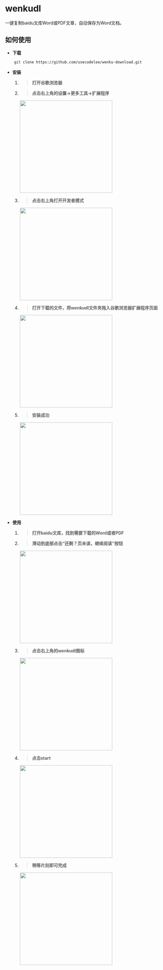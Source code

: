 # wenkudl

一键复制baidu文库Word或PDF文章，自动保存为Word文档。

## 如何使用

- **下载**

```bash
    git clone https://github.com/usecodelee/wenku-download.git
```

- **安装**

    1. > **打开谷歌浏览器**
    
    2. > **点击右上角的设置->更多工具->扩展程序**
    
        <img src="https://github.com/usecodelee/wenku-download/blob/master/images/1.jpg" width="300" hegiht="150" align=center />
        
    3. > **点击右上角打开开发者模式**
    
        <img src="https://github.com/usecodelee/wenku-download/blob/master/images/2.jpg" width="300" hegiht="150" align=center />
        
    4. > **打开下载的文件，将wenkudl文件夹拖入谷歌浏览器扩展程序页面**
    
        <img src="https://github.com/usecodelee/wenku-download/blob/master/images/3.jpg" width="300" hegiht="150" align=center />
        
    5. > **安装成功**
    
        <img src="https://github.com/usecodelee/wenku-download/blob/master/images/4.jpg" width="300" hegiht="150" align=center />
    
- **使用**

    1. > **打开baidu文库，找到需要下载的Word或者PDF**
    
    2. > **滑动到底部点击“还剩？页未读，继续阅读”按钮**
    
        <img src="https://github.com/usecodelee/wenku-download/blob/master/images/5.jpg" width="300" hegiht="150" align=center />
        
    3. > **点击右上角的wenkudl图标**
    
        <img src="https://github.com/usecodelee/wenku-download/blob/master/images/6.jpg" width="300" hegiht="150" align=center />
        
    4. > **点击start**
    
        <img src="https://github.com/usecodelee/wenku-download/blob/master/images/7.jpg" width="300" hegiht="150" align=center />
        
    5. > **稍等片刻即可完成**
    
        <img src="https://github.com/usecodelee/wenku-download/blob/master/images/8.jpg" width="300" hegiht="150" align=center />
